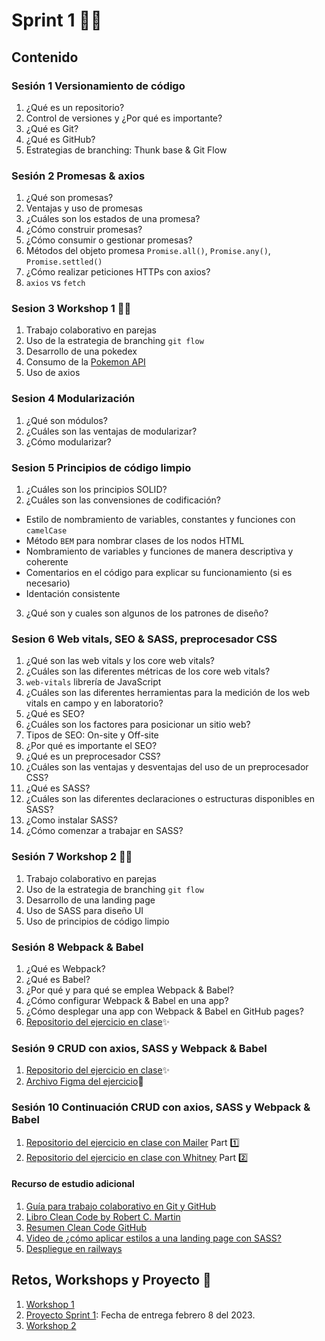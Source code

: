 # Sprint 1 🐱‍💻
## Contenido
### Sesión 1 Versionamiento de código
1. ¿Qué es un repositorio?
2. Control de versiones y ¿Por qué es importante? 
3. ¿Qué es Git?
4. ¿Qué es GitHub?
5. Estrategias de branching: Thunk base & Git Flow
### Sesión 2 Promesas & axios
1. ¿Qué son promesas?
2. Ventajas y uso de promesas
3. ¿Cuáles son los estados de una promesa?
4. ¿Cómo construir promesas?
5. ¿Cómo consumir o gestionar promesas?
6. Métodos del objeto promesa `Promise.all()`, `Promise.any()`, `Promise.settled()`
7. ¿Cómo realizar peticiones HTTPs con axios?
8. `axios` vs `fetch`
### Sesion 3 Workshop 1 🐱‍🏍
1. Trabajo colaborativo en parejas
2. Uso de la estrategia de branching `git flow`
3. Desarrollo de una pokedex
4. Consumo de la [Pokemon API](https://pokeapi.co/) 
5. Uso de axios
### Sesion 4 Modularización
1. ¿Qué son módulos?
2. ¿Cuáles son las ventajas de modularizar?
3. ¿Cómo modularizar?
### Sesion 5 Principios de código limpio
1. ¿Cuáles son los principios SOLID?
2. ¿Cuáles son las convensiones de codificación?
  + Estilo de nombramiento de variables, constantes y funciones con `camelCase`
  + Método `BEM` para nombrar clases de los nodos HTML
  + Nombramiento de variables y funciones de manera descriptiva y coherente
  + Comentarios en el código para explicar su funcionamiento (si es necesario)
  + Identación consistente
3. ¿Qué son y cuales son algunos de los patrones de diseño?
### Sesion 6 Web vitals, SEO & SASS, preprocesador CSS
1. ¿Qué son las web vitals y los core web vitals?
2. ¿Cuáles son las diferentes métricas de los core web vitals?
3. `web-vitals` librería de JavaScript 
4. ¿Cuáles son las diferentes herramientas para la medición de los web vitals en campo y en laboratorio?
5. ¿Qué es SEO?
6. ¿Cuáles son los factores para posicionar un sitio web?
7. Tipos de SEO: On-site y Off-site
8. ¿Por qué es importante el SEO?
9. ¿Qué es un preprocesador CSS?
10. ¿Cuáles son las ventajas y desventajas del uso de un preprocesador CSS?
11. ¿Qué es SASS?
12. ¿Cuáles son las diferentes declaraciones o estructuras disponibles en SASS?
13. ¿Como instalar SASS?
14.  ¿Cómo comenzar a trabajar en SASS?
### Sesión 7 Workshop 2 🐱‍🐉
1. Trabajo colaborativo en parejas
2. Uso de la estrategia de branching `git flow`
3. Desarrollo de una landing page
4. Uso de SASS para diseño UI
5. Uso de principios de código limpio
### Sesión 8 Webpack & Babel
1. ¿Qué es Webpack?
2. ¿Qué es Babel?
3. ¿Por qué y para qué se emplea Webpack & Babel?
4. ¿Cómo configurar Webpack & Babel en una app?
5. ¿Cómo desplegar una app con Webpack & Babel en GitHub pages?
6. [Repositorio del ejercicio en clase](https://github.com/hispanos/test-webpack-c3)✨
### Sesión 9 CRUD con axios, SASS y Webpack & Babel
1. [Repositorio del ejercicio en clase](https://github.com/hispanos/test-webpack-c3)✨
2. [Archivo Figma del ejercicio](https://www.figma.com/file/ZVECch6CseNFlnPiGmbSBh/Block_Master?node-id=0%3A1&t=AN9GRbauwRU148sg-1)📱
### Sesión 10 Continuación CRUD con axios, SASS y Webpack & Babel
1. [Repositorio del ejercicio en clase con Mailer](https://github.com/hispanos/test-webpack-c3) Part 1️⃣
2. [Repositorio del ejercicio en clase con Whitney](https://github.com/WhitneySt/continuacion-session10-exercise) Part 2️⃣
#### Recurso de estudio adicional
1. [Guía para trabajo colaborativo en Git y GitHub](https://makaia-my.sharepoint.com/:b:/g/personal/mentoria_bootcamp_makaia_org/EYYhJgmPncdKrspBUsNxBTcB14aXL9BaXikResKRfsiC6Q?e=3MZaQd)
2. [Libro Clean Code by Robert C. Martin](https://ns2.elhacker.net/descargas/manuales/Lenguajes%20de%20Programacion/Codigo%20limpio%20-%20Robert%20Cecil%20Martin.pdf)
3. [Resumen Clean Code GitHub](https://github.com/andersontr15/clean-code-javascript-es#contenido)
4. [Video de ¿cómo aplicar estilos a una landing page con SASS?](https://makaia-my.sharepoint.com/:f:/g/personal/mentoria_bootcamp_makaia_org/EvrNR9y1WopPqiM4g05iuZwB3EMHoR_QfwL9w_bs2uxHbQ?e=VZDa4Y)
5. [Despliegue en railways](https://makaia-my.sharepoint.com/:b:/g/personal/mentoria_bootcamp_makaia_org/Efogqt40p8JFkuxrdHBPZ4kBNq-SYV7GR90lb2OlDXiieg?e=KOM5Al)
## Retos, Workshops y Proyecto 🤖
1. [Workshop 1](https://makaia-my.sharepoint.com/:b:/g/personal/mentoria_bootcamp_makaia_org/ESbSMIbewtFPkkcjW724DDsBTymvy27TL8Dyloeqc4pxtw?e=ov54Y3)
2. [Proyecto Sprint 1](https://makaia-my.sharepoint.com/:f:/g/personal/mentoria_bootcamp_makaia_org/EiVqj5jT3WNKmjot0GaQgRgB0Of_TO1Vtq8DEYnV5ucdhQ?e=x5nNRM): Fecha de entrega febrero 8 del 2023.
3. [Workshop 2](https://makaia-my.sharepoint.com/:b:/g/personal/mentoria_bootcamp_makaia_org/EVeEBS0InhpGt6fdvEkAt0gB_aOuGUtAw6RBJyea_AESBA?e=THDhBQ)
